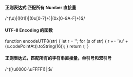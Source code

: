 #### 正则表达式 匹配所有 Number 直接量
/^(\d)|([01])|(0o[0-7]+)|(0x[0-9A-F]+)$/
#### UTF-8 Encoding 的函数
function encodeUTF8(str) {
    let r = '';
    for (s of str) {
        r += '\\u' + (s.codePointAt().toString(16));
    }
    return r;
}
#### 正则表达式，匹配所有的字符串直接量，单引号和双引号
/^([\u0000-\uFFFF])| $/